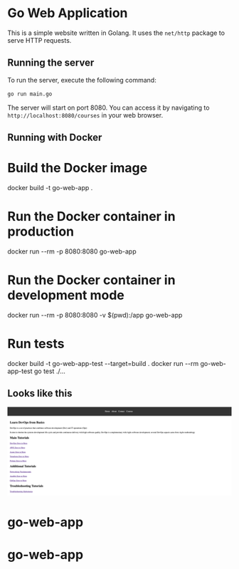 # Go Web Application

This is a simple website written in Golang. It uses the `net/http` package to serve HTTP requests.

## Running the server

To run the server, execute the following command:

```bash
go run main.go
```

The server will start on port 8080. You can access it by navigating to `http://localhost:8080/courses` in your web browser.

## Running with Docker

# Build the Docker image
docker build -t go-web-app .

# Run the Docker container in production
docker run --rm -p 8080:8080 go-web-app

# Run the Docker container in development mode
docker run --rm -p 8080:8080 -v $(pwd):/app go-web-app

# Run tests
docker build -t go-web-app-test --target=build .
docker run --rm go-web-app-test go test ./...

## Looks like this

![Website](static/images/golang-website.png)


# go-web-app
# go-web-app
